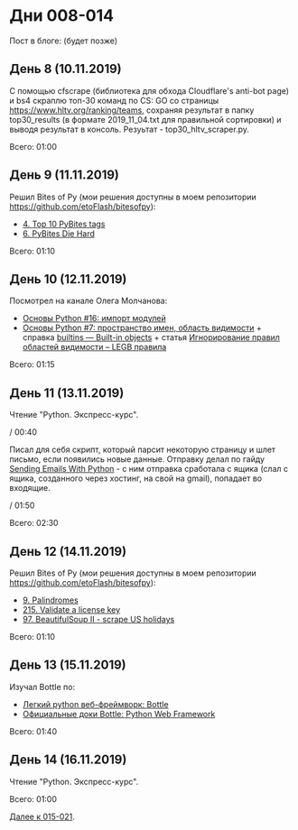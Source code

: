 # Дни 008-014

Пост в блоге: (будет позже)

## День 8 (10.11.2019)

С помощью cfscrape (библиотека для обхода Cloudflare's anti-bot page) и bs4 скраплю топ-30 команд по CS: GO со страницы https://www.hltv.org/ranking/teams, сохраняя результат в папку top30_results (в формате 2019_11_04.txt для правильной сортировки) и выводя результат в консоль. Резуьтат - top30_hltv_scraper.py.

Всего: 01:00

## День 9 (11.11.2019)

Решил Bites of Py (мои решения доступны в моем репозитории https://github.com/etoFlash/bitesofpy):

* [4. Top 10 PyBites tags](https://codechalleng.es/bites/4/)
* [6. PyBites Die Hard](https://codechalleng.es/bites/6/)

Всего: 01:10

## День 10 (12.11.2019)

Посмотрел на канале Олега Молчанова:

* [Основы Python #16: импорт модулей](https://www.youtube.com/watch?v=vqsalStEu38)
* [Основы Python #7: пространство имен, область видимости](https://www.youtube.com/watch?v=mRjtcyEw168) + справка [builtins — Built-in objects](https://docs.python.org/3.8/library/builtins.html#module-builtins) + статья [Игнорирование правил областей видимости – LEGB правила](https://pylab.ru/ignorirovanie-pravil-oblastej-vidimosti-legb-pravila/)

Всего: 01:15

## День 11 (13.11.2019)

Чтение "Python. Экспресс-курс".

/ 00:40

Писал для себя скрипт, который парсит некоторую страницу и шлет письмо, если появились новые данные. Отправку делал по гайду [Sending Emails With Python](https://realpython.com/python-send-email/) - с ним отправка сработала с ящика (слал с ящика, созданного через хостинг, на свой на gmail), попадает во входящие.

/ 01:50

Всего: 02:30

## День 12 (14.11.2019)

Решил Bites of Py (мои решения доступны в моем репозитории https://github.com/etoFlash/bitesofpy):

* [9. Palindromes](https://codechalleng.es/bites/9/)
* [215. Validate a license key](https://codechalleng.es/bites/215/)
* [97. BeautifulSoup II - scrape US holidays](https://codechalleng.es/bites/97/)

Всего: 01:10

## День 13 (15.11.2019)

Изучал Bottle по:
* [Легкий python веб-фреймворк: Bottle](https://habr.com/ru/post/221659/)
* [Официальные доки Bottle: Python Web Framework](http://bottlepy.org/docs/0.12/)

Всего: 01:40

## День 14 (16.11.2019)

Чтение "Python. Экспресс-курс".

Всего: 01:00

[Далее к 015-021](https://github.com/etoFlash/100-days-of-Python/tree/master/015-021).
